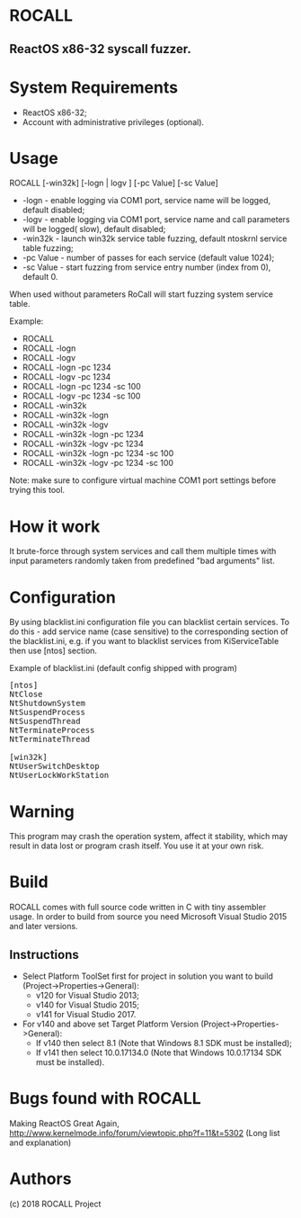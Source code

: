 
# ROCALL
## ReactOS x86-32 syscall fuzzer.

# System Requirements

+ ReactOS x86-32;
+ Account with administrative privileges (optional).

# Usage
ROCALL [-win32k] [-logn | logv ] [-pc Value] [-sc Value]
* -logn     - enable logging via COM1 port, service name will be logged, default disabled;
* -logv     - enable logging via COM1 port, service name and call parameters will be logged( slow), default disabled;
* -win32k   - launch win32k service table fuzzing, default ntoskrnl service table fuzzing;
* -pc Value - number of passes for each service (default value 1024);
* -sc Value - start fuzzing from service entry number (index from 0), default 0.

When used without parameters RoCall will start fuzzing system service table.

Example: 
+ ROCALL
+ ROCALL -logn
+ ROCALL -logv
+ ROCALL -logn -pc 1234
+ ROCALL -logv -pc 1234
+ ROCALL -logn -pc 1234 -sc 100
+ ROCALL -logv -pc 1234 -sc 100
+ ROCALL -win32k
+ ROCALL -win32k -logn
+ ROCALL -win32k -logv
+ ROCALL -win32k -logn -pc 1234
+ ROCALL -win32k -logv -pc 1234
+ ROCALL -win32k -logn -pc 1234 -sc 100
+ ROCALL -win32k -logv -pc 1234 -sc 100


Note: make sure to configure virtual machine COM1 port settings before trying this tool.

# How it work

It brute-force through system services and call them multiple times with input parameters randomly taken from predefined "bad arguments" list.


# Configuration

By using blacklist.ini configuration file you can blacklist certain services. To do this - add service name (case sensitive) to the corresponding section of the blacklist.ini, e.g. if you want to blacklist services from KiServiceTable then use [ntos] section.

Example of blacklist.ini (default config shipped with program)

<pre>[ntos]
NtClose
NtShutdownSystem
NtSuspendProcess
NtSuspendThread
NtTerminateProcess
NtTerminateThread

[win32k]
NtUserSwitchDesktop
NtUserLockWorkStation
</pre>

# Warning

This program may crash the operation system, affect it stability, which may result in data lost or program crash itself. You use it at your own risk.

# Build

ROCALL comes with full source code written in C with tiny assembler usage.
In order to build from source you need Microsoft Visual Studio 2015 and later versions.

## Instructions

* Select Platform ToolSet first for project in solution you want to build (Project->Properties->General): 
  * v120 for Visual Studio 2013;
  * v140 for Visual Studio 2015; 
  * v141 for Visual Studio 2017.
* For v140 and above set Target Platform Version (Project->Properties->General):
  * If v140 then select 8.1 (Note that Windows 8.1 SDK must be installed);
  * If v141 then select 10.0.17134.0 (Note that Windows 10.0.17134 SDK must be installed). 

# Bugs found with ROCALL

Making ReactOS Great Again, http://www.kernelmode.info/forum/viewtopic.php?f=11&t=5302 (Long list and explanation)

# Authors

(c) 2018 ROCALL Project
